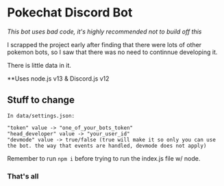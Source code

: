 # Pokechat Discord Bot

*This bot uses bad code, it's highly recommended not to build off this*

I scrapped the project early after finding that there were lots of other pokemon bots, so I saw that there was no need to continnue developing it.

There is little data in it.

**Uses node.js v13 & Discord.js v12

## Stuff to change
```
In data/settings.json:

"token" value -> "one_of_your_bots_token"
"head_developer" value -> "your_user_id"
"devmode" value -> true/false (true will make it so only you can use the bot. the way that events are handled, devmode does not apply)
```

Remember to run `npm i` before trying to run the index.js file w/ node.


### That's all
